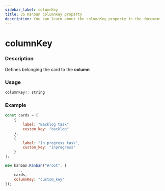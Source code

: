 ```yaml
---
sidebar_label: columnKey
title: JS Kanban columnKey property
description: You can learn about the columnKey property in the documentation of the JavaScript Kanban library. Browse developer guides and API reference, try out code examples and live demos.
---
```


# columnKey

### Description

Defines belonging the card to the **column**

### Usage

```js
columnKey?: string
```

### Example

```jsx {15}
const cards = [
	{
		label: "Backlog task",
		custom_key: "backlog"
	},
	{
		label: "In progress task",
		custom_key: "inprogress"
	}
];

new kanban.Kanban("#root", {
	...,
	cards,
	columnKey: "custom_key"
});
```
